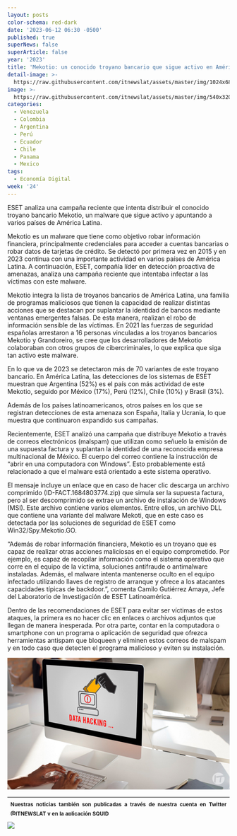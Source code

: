 ```yaml
---
layout: posts
color-schema: red-dark
date: '2023-06-12 06:30 -0500'
published: true
superNews: false
superArticle: false
year: '2023'
title: 'Mekotio: un conocido troyano bancario que sigue activo en América Latina'
detail-image: >-
  https://raw.githubusercontent.com/itnewslat/assets/master/img/1024x680/data-hacking-g.jpg
image: >-
  https://raw.githubusercontent.com/itnewslat/assets/master/img/540x320/data-hacking-p.jpg
categories:
  - Venezuela
  - Colombia
  - Argentina
  - Perú
  - Ecuador
  - Chile
  - Panama
  - Mexico
tags:
  - Economía Digital
week: '24'
---
```

ESET analiza una campaña reciente que intenta distribuir el conocido troyano bancario Mekotio, un malware que sigue activo y apuntando a varios países de América Latina.

Mekotio es un malware que tiene como objetivo robar información financiera, principalmente credenciales para acceder a cuentas bancarias o robar datos de tarjetas de crédito. Se detectó por primera vez en 2015 y en 2023 continua con una importante actividad en varios países de América Latina. A continuación, ESET, compañía líder en detección proactiva de amenazas, analiza una campaña reciente que intentaba infectar a las víctimas con este malware.

Mekotio integra la lista de troyanos bancarios de América Latina, una familia de programas maliciosos que tienen la capacidad de realizar distintas acciones que se destacan por suplantar la identidad de bancos mediante ventanas emergentes falsas. De esta manera, realizan el robo de información sensible de las víctimas. En 2021 las fuerzas de seguridad españolas arrestaron a 16 personas vinculadas a los troyanos bancarios Mekotio y Grandoreiro, se cree que los desarrolladores de Mekotio colaboraban con otros grupos de cibercriminales, lo que explica que siga tan activo este malware.

En lo que va de 2023 se detectaron más de 70 variantes de este troyano bancario. En América Latina, las detecciones de los sistemas de ESET muestran que Argentina (52%) es el país con más actividad de este Mekotio, seguido por México (17%), Perú (12%), Chile (10%) y Brasil (3%).

Además de los países latinoamericanos, otros países en los que se registran detecciones de esta amenaza son España, Italia y Ucrania, lo que muestra que continuaron expandido sus campañas.

Recientemente, ESET analizó una campaña que distribuye Mekotio a través de correos electrónicos (malspam) que utilizan como señuelo la emisión de una supuesta factura y suplantan la identidad de una reconocida empresa multinacional de México. El cuerpo del correo contiene la instrucción de “abrir en una computadora con Windows”. Esto probablemente está relacionado a que el malware está orientado a este sistema operativo.

El mensaje incluye un enlace que en caso de hacer clic descarga un archivo comprimido (ID-FACT.1684803774.zip) que simula ser la supuesta factura, pero al ser descomprimido se extrae un archivo de instalación de Windows (MSI). Este archivo contiene varios elementos. Entre ellos, un archivo DLL que contiene una variante del malware Mekoti, que en este caso es detectada por las soluciones de seguridad de ESET como Win32/Spy.Mekotio.GO.

“Además de robar información financiera, Mekotio es un troyano que es capaz de realizar otras acciones maliciosas en el equipo comprometido. Por ejemplo, es capaz de recopilar información como el sistema operativo que corre en el equipo de la víctima, soluciones antifraude o antimalware instaladas. Además, el malware intenta mantenerse oculto en el equipo infectado utilizando llaves de registro de arranque y ofrece a los atacantes capacidades típicas de backdoor.”, comenta Camilo Gutiérrez Amaya, Jefe del Laboratorio de Investigación de ESET Latinoamérica. 

Dentro de las recomendaciones de ESET para evitar ser víctimas de estos ataques, la primera es no hacer clic en enlaces o archivos adjuntos que llegan de manera inesperada. Por otra parte, contar en la computadora o smartphone con un programa o aplicación de seguridad que ofrezca herramientas antispam que bloqueen y eliminen estos correos de malspam y en todo caso que detecten el programa malicioso y eviten su instalación.

![](https://raw.githubusercontent.com/itnewslat/assets/master/img/540x320/data-hacking-p.jpg)

<table style="height: 42px;" width="569">
<tbody>
<tr>
<td style="text-align: justify;"><sub><strong>Nuestras noticias también son publicadas a través de nuestra cuenta en Twitter <a href="https://twitter.com/itnewslat?lang=es">@ITNEWSLAT</a> y en la aplicación <a href="https://squidapp.co/en/">SQUID</a></strong></sub></td>
</tr>
</tbody>
</table>
<img src="https://tracker.metricool.com/c3po.jpg?hash=56f88a41e39ab42c063cc51676587a04"/>